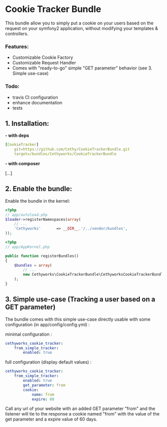 Cookie Tracker Bundle
=================

This bundle allow you to simply put a cookie on your users based on the request on your symfony2 application, without modifying your templates & controllers.

### Features:
- Customizable Cookie Factory
- Customizable Request Handler
- Comes with "ready-to-go" simple "GET parameter" behavior (see 3. Simple use-case)

### Todo:
- travis CI configuration
- enhance documentation
- tests


## 1. Installation:
**- with deps**
```yml
[CookieTracker]
    git=https://github.com/Cethy/CookieTrackerBundle.git
    target=/bundles/Cethyworks/CookieTrackerBundle
```

**- with composer**

[...]


## 2. Enable the bundle:

Enable the bundle in the kernel:

```php
<?php
// app/autoload.php
$loader->registerNamespaces(array(
    // ...
    'Cethyworks'       => __DIR__.'/../vendor/bundles',
));
```
```php
<?php
// app/AppKernel.php

public function registerBundles()
{
    $bundles = array(
        // ...
        new Cethyworks\CookieTrackerBundle\CethyworksCookieTrackerBundle(),
    );
}
```

## 3. Simple use-case (Tracking a user based on a GET parameter)

The bundle comes with this simple use-case directly usable with some configuration (in app/config/config.yml) :

minimal configuration :
```yml
cethyworks_cookie_tracker:
    from_simple_tracker:
        enabled: true
```

full configuration (display default values) :
```yml
cethyworks_cookie_tracker:
    from_simple_tracker:
        enabled: true
        get_parameter: from
        cookie:
            name: from
            expire: 60
```

Call any url of your website with an added GET parameter "from" and the listener will tie to the response a cookie named "from" with the value of the get parameter and a expire value of 60 days.